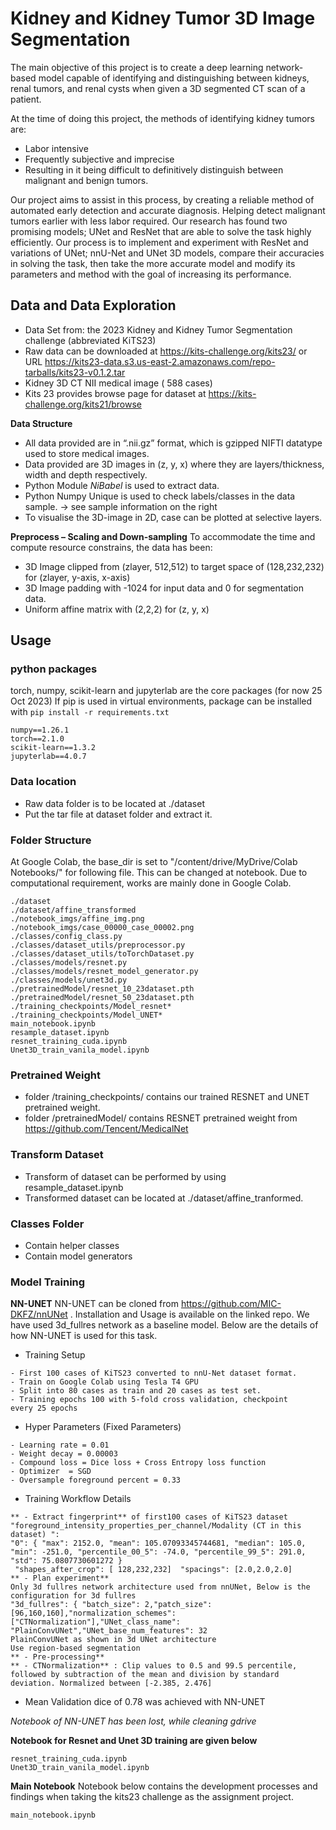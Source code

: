 # Kidney and Kidney Tumor 3D Image Segmentation
The main objective of this project is to create a deep learning network-based model capable of identifying 
and distinguishing between kidneys, renal tumors, and renal cysts when given a 3D segmented CT scan of a patient.

At the time of doing this project, the methods of identifying kidney tumors are:
- Labor intensive
- Frequently subjective and imprecise
- Resulting in it being difficult to definitively distinguish between malignant and benign tumors.

Our project aims to assist in this process, by creating a reliable method of automated early detection and accurate diagnosis. Helping detect malignant tumors earlier with less labor required.
Our research has found two promising models; UNet and ResNet that are able to solve the task highly efficiently. Our process is to implement and experiment with ResNet and variations of UNet; nnU-Net and UNet 3D models, compare their accuracies in solving the task, then take the more accurate model and modify its parameters and method with the goal of increasing its performance.


## Data and Data Exploration
- Data Set from: the 2023 Kidney and Kidney Tumor Segmentation challenge (abbreviated KiTS23)
- Raw data can be downloaded at https://kits-challenge.org/kits23/ or URL https://kits23-data.s3.us-east-2.amazonaws.com/repo-tarballs/kits23-v0.1.2.tar
- Kidney 3D CT NII medical image ( 588 cases)
- Kits 23 provides browse page for dataset at https://kits-challenge.org/kits21/browse

**Data Structure**
- All data provided are in “.nii.gz” format, which is gzipped NIFTI datatype used to store medical images. 
- Data provided are 3D images in (z, y, x) where they are layers/thickness, width and depth respectively. 
- Python Module *NiBabel* is used to extract data.
- Python Numpy Unique is used to check labels/classes in the data sample. -> see sample information on the right
- To visualise the 3D-image in 2D, case can be plotted at selective layers.

**Preprocess – Scaling and Down-sampling**
To accommodate the time and compute resource constrains, the data has been:
- 3D Image clipped from (zlayer, 512,512) to target space of (128,232,232) for (zlayer, y-axis, x-axis)
- 3D Image padding with -1024 for input data and 0 for segmentation data.
- Uniform affine matrix with (2,2,2) for (z, y, x)

## Usage

### python packages 
torch, numpy, scikit-learn and jupyterlab are the core packages (for now 25 Oct 2023)
If pip is used in virtual environments, package can be installed with `pip install -r requirements.txt` 
```
numpy==1.26.1
torch==2.1.0
scikit-learn==1.3.2
jupyterlab==4.0.7
```

### Data location
- Raw data folder is to be located at ./dataset
- Put the tar file at dataset folder and extract it.

### Folder Structure
At Google Colab, the base_dir is set to "/content/drive/MyDrive/Colab Notebooks/" for following file. This can be changed at notebook. Due to computational requirement, works are mainly done in Google Colab.

```
./dataset
./dataset/affine_transformed
./notebook_imgs/affine_img.png
./notebook_imgs/case_00000_case_00002.png
./classes/config_class.py
./classes/dataset_utils/preprocessor.py
./classes/dataset_utils/toTorchDataset.py
./classes/models/resnet.py
./classes/models/resnet_model_generator.py
./classes/models/unet3d.py
./pretrainedModel/resnet_10_23dataset.pth
./pretrainedModel/resnet_50_23dataset.pth
./training_checkpoints/Model_resnet*
./training_checkpoints/Model_UNET*
main_notebook.ipynb
resample_dataset.ipynb
resnet_training_cuda.ipynb
Unet3D_train_vanila_model.ipynb
```

### Pretrained Weight
- folder /training_checkpoints/ contains our trained RESNET and UNET pretrained weight. 
- folder /pretrainedModel/ contains RESNET pretrained weight from https://github.com/Tencent/MedicalNet

### Transform Dataset
- Transform of dataset can be performed by using resample_dataset.ipynb
- Transformed dataset can be located at ./dataset/affine_tranformed.

### Classes Folder
- Contain helper classes
- Contain model generators

### Model Training
**NN-UNET** 
NN-UNET can be cloned from https://github.com/MIC-DKFZ/nnUNet . Installation and Usage is available on the linked repo. We have used 3d_fullres network as a baseline model. 
Below are the details of how NN-UNET is used for this task. 
- Training Setup
```
- First 100 cases of KiTS23 converted to nnU-Net dataset format.
- Train on Google Colab using Tesla T4 GPU
- Split into 80 cases as train and 20 cases as test set.
- Training epochs 100 with 5-fold cross validation, checkpoint every 25 epochs

```
- Hyper Parameters (Fixed Parameters)
```
- Learning rate = 0.01
- Weight decay = 0.00003
- Compound loss = Dice loss + Cross Entropy loss function
- Optimizer  = SGD
- Oversample foreground percent = 0.33
```
- Training Workflow Details
```
** - Extract fingerprint** of first100 cases of KiTS23 dataset
"foreground_intensity_properties_per_channel/Modality (CT in this dataset) ": 
"0": { "max": 2152.0, "mean": 105.07093345744681, "median": 105.0, "min": -251.0, "percentile_00_5": -74.0, "percentile_99_5": 291.0, "std": 75.0807730601272 }
 "shapes_after_crop": [ 128,232,232]  "spacings": [2.0,2.0,2.0] 
** - Plan experiment**
Only 3d fullres network architecture used from nnUNet, Below is the configuration for 3d fullres
"3d_fullres": { "batch_size": 2,"patch_size": [96,160,160],"normalization_schemes":["CTNormalization"],"UNet_class_name": "PlainConvUNet","UNet_base_num_features": 32
PlainConvUNet as shown in 3d UNet architecture
Use region-based segmentation
** - Pre-processing**
** - CTNormalization** : Clip values to 0.5 and 99.5 percentile, followed by subtraction of the mean and division by standard deviation. Normalized between [-2.385, 2.476] 
```
- Mean Validation dice of 0.78 was achieved with NN-UNET

*Notebook of NN-UNET has been lost, while cleaning gdrive*

**Notebook for Resnet and Unet 3D training are given below**
```
resnet_training_cuda.ipynb
Unet3D_train_vanila_model.ipynb

```

**Main Notebook**
Notebook below contains the development processes and findings when taking the kits23 challenge as the assignment project.
```
main_notebook.ipynb
```

